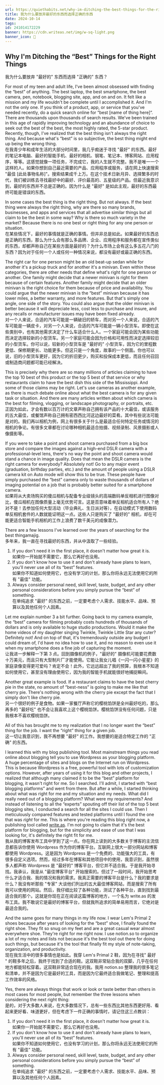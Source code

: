 ```yaml
---
url: https://quiethabits.net/why-im-ditching-the-best-things-for-the-right-things?ref=xzsj.vip
title: 我为什么要放弃最好的东西而选择正确的东西
date: 2024-10-14
tags: 
id: 241014172229
banner: https://cdn.writeas.net/img/w-sq-light.png
banner_icon: 🔖
---
```

## Why I'm Ditching the “Best” Things for the Right Things  
我为什么要放弃 "最好的" 东西而选择 "正确的" 东西？

For most of my teen and adult life, I've been almost obsessed with finding the “best” of anything. The best laptop, the best smartphone, the best camera, pen, notebook, blogging site, app, and on and on. It felt like a mission and my life wouldn't be complete until I accomplished it. And I'm not the only one. If you think of a product, app, or service that you've needed recently, do a quick search online for “best [name of thing here]“. There are thousands upon thousands of search results. We've been trained in this age of rapidly improving technology and an abundance of choice to seek out the best of the best, the most highly rated, the 5-star product. Recently, though, I've realized that the best thing isn't always the right thing. And because what's “best” is so subjective, the best thing might end up being the wrong thing.  
在我青少年和成年生活的大部分时间里，我几乎痴迷于寻找 "最好" 的东西。最好的笔记本电脑、最好的智能手机、最好的相机、钢笔、笔记本、博客网站、应用程序，等等。这感觉就像一项任务，不完成它，我的人生就不完整。我不是唯一一个这样的人。如果你想到自己最近需要的产品、应用程序或服务，请在网上快速搜索 "最佳 [此处事物名称]"。搜索结果成千上万。在这个技术日新月异、选择繁多的时代，我们被训练去寻找最好中的最好、评价最高的、五星级的产品。但最近我意识到，最好的东西并不总是正确的。因为什么是 "最好" 是如此主观，最好的东西最终可能是错误的东西。

In some cases the best thing is the right thing. But not always. If the best thing were always the right thing, why are there so many brands, businesses, and apps and services that all advertise similar things but all claim to be the best in some way? Why is there so much variety in the market? Because there is no one best or right thing for any one person or situation.  
在某些情况下，最好的事情就是正确的事情。但并非总是如此。如果最好的东西总是正确的东西，那么为什么会有那么多品牌、企业、应用程序和服务都在宣传类似的东西，却都声称自己在某些方面是最好的？为什么市场上会有这么多五花八门的东西？因为对于任何一个人或任何一种情况来说，都没有最好或最正确的东西。

The right car for one person might be an old beat-up sedan while for another it's a pickup truck and for another it's a minivan. Even within these categories, there are other needs that define what's right for one person or another. One family might decide that a newer minivan is right for them because of certain features. Another family might decide that an older minivan is the right choice for them because of price and availability. You could argue that the newer minivan is the “best” minivan because it has lower miles, a better warranty, and more features. But that's simply one angle, one side of the story. You could also argue that the older minivan is better because it will depreciate less, cost less to purchase and insure, and any recalls or manufacturer issues may have been fixed already.  
对一个人来说，合适的汽车可能是一辆破旧的轿车，而对另一个人来说，合适的汽车可能是一辆皮卡，对另一个人来说，合适的汽车可能是一辆小型货车。即使在这些类别中，也有其他需求决定了什么车适合什么人。一个家庭可能会因为某些功能而决定选择较新的小型货车。另一个家庭可能会因为价格和可用性而决定选择较旧的小型货车。你可以说，较新的小型货车是 "最好的" 小型货车，因为它的里程数更低、保修期更长、功能更多。但这只是一个角度，故事的一个侧面。你也可以说，旧的小型货车更好，因为它的折旧更少，购买和投保成本更低，而且任何召回或制造商问题都可能已经解决。

This is precisely why there are so many millions of articles claiming to have the top 10 best of this product or the top 5 best of that service or why restaurants claim to have the best dish this side of the Mississippi. And some of those claims may be right. Let's use cameras as another example, as there is much debate online about what the best camera is for any given task or situation. And there are many articles written about which camera is the best for filming, vlogging, or landscape photography, or portraits, etc.  
正因为如此，才会有数以百万计的文章声称自己拥有该产品的十大最佳，或该服务的五大最佳，或餐馆声称自己拥有密西西比河这边最好的菜肴。其中有些说法可能是对的。我们再以相机为例，网上有很多关于什么是最适合任何特定任务或情况的相机的争论。有很多文章都在讨论哪种相机最适合拍摄、视频录制、风景摄影或人像摄影等。

If you were to take a point and shoot camera purchased from a big box store and compare the images against a high-end DSLR camera with a professional-level lens, there's no way the point and shoot camera would stand a chance in image quality. Does that mean the DSLR camera is the right camera for everybody? Absolutely not! Go to any major event (graduation, birthday parties, etc.) and the amount of people using a DSLR camera kit on Auto mode will show this to be true. These people have simply purchased the “best” camera only to waste thousands of dollars of imaging potential on a job that is probably better suited for a smartphone camera.  
如果将从大卖场购买的傻瓜相机与配备专业级镜头的高端数码单反相机进行图像对比，傻瓜相机在图像质量上毫无优势可言。这是否意味着单反相机适合所有人？绝对不是！去参加任何大型活动（毕业典礼、生日派对等），在自动模式下使用数码单反相机套件的人数就能证明这一点。这些人只是购买了 "最好的" 相机，却在可能更适合智能手机相机的工作上浪费了数千美元的成像潜力。

There are a few lessons I've learned over the years of searching for the best thingamajig.  
多年来，我一直在寻找最好的东西，并从中汲取了一些经验。

1.  If you don't need it in the first place, it doesn't matter how great it is.  
    如果你一开始就不需要它，那么它再好也没用。
2.  If you don't know how to use it and don't already have plans to learn, you'll never use all of its “best” features.  
    如果你不知道如何使用它，也没有学习的计划，那么你将永远无法使用它的所有 "最佳" 功能。
3.  Always consider personal need, skill level, taste, budget, and any other personal considerations before you simply pursue the “best” of something.  
    在单纯追求 "最好" 的东西之前，一定要考虑个人需求、技能水平、品味、预算以及其他任何个人因素。

Let me explain number 3 a bit further. Going back to my camera example, the “best” camera for filming probably costs hundreds of thousands of dollars and is only available to huge studio productions. Would it make the home videos of my daughter singing Twinkle, Twinkle Little Star any cuter? Definitely not! And on top of that, it's tremendously outside any budget I could dream of, I'd have no idea how to use it, and no reason to even use it when my smartphone does a fine job of capturing the moment.  
让我进一步解释一下第 3 点。回到摄像机的例子，"最好的" 摄像机可能要花费数十万美元，而且只有大型制片厂才能使用。它能让我女儿唱《一闪一闪小星星》的家庭录像变得更可爱吗？肯定不会！此外，它远远超出了我的预算，我根本不知道如何使用它，甚至没有理由使用它，因为我的智能手机就能很好地捕捉瞬间。

Another great example is food. If a restaurant claims to have the best cherry pie in the state, no amount of “best-ness” is going to make me like that cherry pie. There's nothing wrong with the cherry pie except the fact that I simply don't like cherry pie.  
另一个很好的例子是食物。如果一家餐厅声称它的樱桃馅饼是全州最好吃的，那么再多的 "最好吃" 也不会让我喜欢上这个樱桃馅饼。樱桃馅饼没有任何问题，只是我根本不喜欢樱桃馅饼。

All of this has brought me to my realization that I no longer want the “best” thing for the job. I want the “right” thing for a given job.  
这一切让我意识到，我不再想要 "最好" 的工作。我想要的是适合特定工作的 "正确" 的东西。

I learned this with my blog publishing tool. Most mainstream things you read online about blogging tell you to use Wordpress as your blogging platform. A huge percentage of sites and blogs on the Internet run on Wordpress. This is because Wordpress is a free, powerful tool with lots of customization options. However, after years of using it for this blog and other projects, I realized that although many claimed it to be the “best” platform for blogging, it wasn't right for me. So I searched. I'll admit, I started with “best blogging platforms” and went from there. But after a while, I started thinking about what was right for me and my situation and my needs. What did I really need out of a blogging platform? What were my requirements? And instead of listening to all the “experts” spouting off their list of the top 5 best blogging sites, I conducted a search for all the sites I could use. Then I meticulously compared features and tested platforms until I found the one that was _right_ for me. This is where you're reading this blog right now, a publishing tool called [write.as](https://write.as). I'm not going to claim that it's the best platform for blogging, but for the simplicity and ease of use that I was looking for, it's definitely the right fit for me.  
我从我的博客发布工具中学到了这一点。你在网上读到的大多数关于博客的主流信息都告诉你使用 Wordpress 作为你的博客平台。互联网上很大一部分网站和博客都使用 Wordpress。这是因为 Wordpress 是一个免费的、功能强大的工具，有很多自定义选项。然而，经过多年在博客和其他项目中的使用，我意识到，虽然很多人都声称 Wordpress 是 "最好的" 博客平台，但它并不适合我。于是我开始寻找。我承认，我是从 "最佳博客平台" 开始搜索的。但过了一段时间，我开始思考什么才适合我、我的情况和我的需求。我真正需要的博客平台是什么？我的要求是什么？我没有听那些 "专家" 大谈他们列出的五大最佳博客网站，而是搜索了所有我可以使用的网站。然后，我仔细比较了各种功能，测试了各种平台，直到找到最适合我的那个。这就是你现在正在阅读这篇博客的地方，一个名为 write.as 的发布工具。我不敢说它是最好的博客平台，但就我所追求的简单易用而言，它绝对是最适合我的。

And the same goes for many things in my life now. I wear Lem's Primal 2 shoes because after years of looking for the “best” shoe, I finally found the right shoe. They fit so snug on my feet and are a great casual wear almost everywhere shoe. They're right for me right now. I use notion.so to organize a lot of my notes and lists not because it's the best tool out there for doing such things, but because it's the tool that finally fit my style of note-taking, organization, and productivity.  
现在我生活中的很多事情也是如此。我穿 Lem's Primal 2 鞋，因为在寻找" 最好 " 的鞋多年之后，我终于找到了合适的鞋。这双鞋非常贴合我的双脚，几乎在任何地方都能轻松穿着。这双鞋非常适合现在的我。我用 notion.so 整理我的很多笔记和清单，并不是因为它是最好的工具，而是因为它最终适合我做笔记、整理和提高工作效率的风格。

Yes, there are always things that work or look or taste better than others in most cases for most people, but remember the three lessons when considering the next right thing:  
是的，对于大多数人来说，在大多数情况下，总有一些东西比其他东西更好用、看起来更好看、味道更好，但在考虑下一件正确的事情时，请记住这三点教训：

1.  If you don't need it in the first place, it doesn't matter how great it is.  
    如果你一开始就不需要它，那么它再好也没用。
2.  If you don't know how to use it and don't already have plans to learn, you'll never use all of its “best” features.  
    如果你不知道如何使用它，也没有学习的计划，那么你将永远无法使用它的所有 "最佳" 功能。
3.  Always consider personal need, skill level, taste, budget, and any other personal considerations before you simply pursue the “best” of something.  
    在单纯追求 "最好" 的东西之前，一定要考虑个人需求、技能水平、品味、预算以及其他任何个人因素。